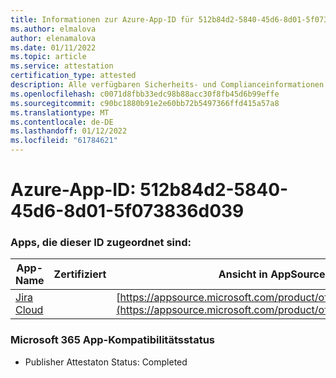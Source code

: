 ```yaml
---
title: Informationen zur Azure-App-ID für 512b84d2-5840-45d6-8d01-5f073836d039
ms.author: elmalova
author: elenamalova
ms.date: 01/11/2022
ms.topic: article
ms.service: attestation
certification_type: attested
description: Alle verfügbaren Sicherheits- und Complianceinformationen für 512b84d2-5840-45d6-8d01-5f073836d039.
ms.openlocfilehash: c0071d8fbb33edc98b88acc30f8fb45d6b99effe
ms.sourcegitcommit: c90bc1880b91e2e60bb72b5497366ffd415a57a8
ms.translationtype: MT
ms.contentlocale: de-DE
ms.lasthandoff: 01/12/2022
ms.locfileid: "61784621"
---
```

# <a name="azure-app-id-512b84d2-5840-45d6-8d01-5f073836d039"></a>Azure-App-ID: 512b84d2-5840-45d6-8d01-5f073836d039


### <a name="apps-associated-with-this-id"></a>Apps, die dieser ID zugeordnet sind:
| **App-Name** | **Zertifiziert** | **Ansicht in AppSource** |
|--------------|---------------|-----------------------|
| [Jira Cloud](https://docs.microsoft.com/microsoft-365-app-certification/forward/WA200002140) |  | [https://appsource.microsoft.com/product/office/WA200002140](https://appsource.microsoft.com/product/office/WA200002140) |

### <a name="microsoft-365-app-compliance-status"></a>Microsoft 365 App-Kompatibilitätsstatus
- Publisher Attestaton Status: Completed
